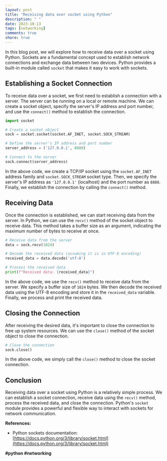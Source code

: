 ```yaml
---
layout: post
title: "Receiving data over socket using Python"
description: " "
date: 2023-10-13
tags: [networking]
comments: true
share: true
---
```


In this blog post, we will explore how to receive data over a socket using Python. Sockets are a fundamental concept used to establish network connections and exchange data between two devices. Python provides a built-in module called `socket` that makes it easy to work with sockets.

## Establishing a Socket Connection

To receive data over a socket, we first need to establish a connection with a server. The server can be running on a local or remote machine. We can create a socket object, specify the server's IP address and port number, and use the `connect()` method to establish the connection.

```python
import socket

# Create a socket object
sock = socket.socket(socket.AF_INET, socket.SOCK_STREAM)

# Define the server's IP address and port number
server_address = ('127.0.0.1', 8888)

# Connect to the server
sock.connect(server_address)
```

In the above code, we create a TCP/IP socket using the `socket.AF_INET` address family and `socket.SOCK_STREAM` socket type. Then, we specify the server's IP address as `'127.0.0.1'` (localhost) and the port number as `8888`. Finally, we establish the connection by calling the `connect()` method.

## Receiving Data

Once the connection is established, we can start receiving data from the server. In Python, we can use the `recv()` method of the socket object to receive data. This method takes a buffer size as an argument, indicating the maximum number of bytes to receive at once.

```python
# Receive data from the server
data = sock.recv(1024)

# Decode the received data (assuming it is in UTF-8 encoding)
received_data = data.decode('utf-8')

# Process the received data
print(f"Received data: {received_data}")
```

In the above code, we use the `recv()` method to receive data from the server. We specify a buffer size of `1024` bytes. We then decode the received data using the UTF-8 encoding and store it in the `received_data` variable. Finally, we process and print the received data.

## Closing the Connection

After receiving the desired data, it's important to close the connection to free up system resources. We can use the `close()` method of the socket object to close the connection.

```python
# Close the connection
sock.close()
```

In the above code, we simply call the `close()` method to close the socket connection.

## Conclusion

Receiving data over a socket using Python is a relatively simple process. We can establish a socket connection, receive data using the `recv()` method, process the received data, and close the connection. Python's `socket` module provides a powerful and flexible way to interact with sockets for network communication.

**References:**

- Python sockets documentation: [https://docs.python.org/3/library/socket.html](https://docs.python.org/3/library/socket.html)

**#python #networking**